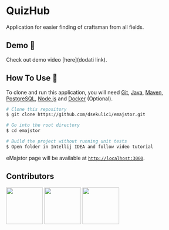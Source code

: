 # QuizHub

Application for easier finding of craftsman from all fields. <br>

## Demo :movie_camera:

Check out demo video [here](dodati link).

## How To Use :wrench:

To clone and run this application, you will need [Git](https://git-scm.com), [Java](https://www.oracle.com/java/technologies/javase-downloads.html),
[Maven](https://maven.apache.org/download.cgi), [PostgreSQL](https://www.postgresql.org/download/), [Node.js](https://nodejs.org/en/download) and [Docker](https://www.docker.com/products/docker-desktop) (Optional).

```bash
# Clone this repository
$ git clone https://github.com/dsekulic1/emajstor.git

# Go into the root directory
$ cd emajstor

# Build the project without running unit tests
$ Open folder in Intellij IDEA and follow video tutorial 

```

eMajstor page will be available at [`http://localhost:3000`](http://localhost:3000).

## Contributors

<a href="https://github.com/ekokic98" target="_blank"><img width="100px" height="100px" src="https://github.com/ekokic98.png"></a>
<a href="https://github.com/dsekulic1" target="_blank"><img width="100px" height="100px" src="https://github.com/dsekulic1.png"></a>
<a href="https://github.com/tjapalak1" target="_blank"><img width="100px" height="100px" src="https://github.com/tjapalak1.png"></a>
